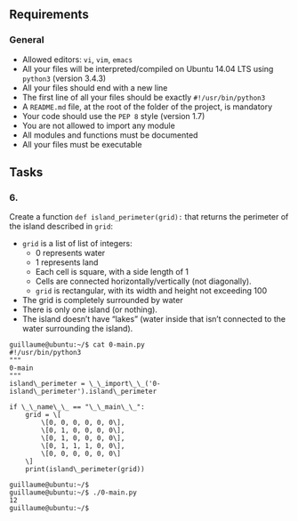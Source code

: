 ## Requirements

### General

- Allowed editors: `vi`, `vim`, `emacs`
- All your files will be interpreted/compiled on Ubuntu 14.04 LTS using `python3` (version 3.4.3)
- All your files should end with a new line
- The first line of all your files should be exactly `#!/usr/bin/python3`
- A `README.md` file, at the root of the folder of the project, is mandatory
- Your code should use the `PEP 8` style (version 1.7)
- You are not allowed to import any module
- All modules and functions must be documented
- All your files must be executable

## Tasks

### 6.

Create a function `def island_perimeter(grid):` that returns the perimeter of the island described in `grid`:

- `grid` is a list of list of integers:
  - 0 represents water
  - 1 represents land
  - Each cell is square, with a side length of 1
  - Cells are connected horizontally/vertically (not diagonally).
  - `grid` is rectangular, with its width and height not exceeding 100
- The grid is completely surrounded by water
- There is only one island (or nothing).
- The island doesn’t have “lakes” (water inside that isn’t connected to the water surrounding the island).

```
guillaume@ubuntu:~/$ cat 0-main.py
#!/usr/bin/python3
"""
0-main
"""
island\_perimeter = \_\_import\_\_('0-island\_perimeter').island\_perimeter

if \_\_name\_\_ == "\_\_main\_\_":
    grid = \[
        \[0, 0, 0, 0, 0, 0\],
        \[0, 1, 0, 0, 0, 0\],
        \[0, 1, 0, 0, 0, 0\],
        \[0, 1, 1, 1, 0, 0\],
        \[0, 0, 0, 0, 0, 0\]
    \]
    print(island\_perimeter(grid))

guillaume@ubuntu:~/$
guillaume@ubuntu:~/$ ./0-main.py
12
guillaume@ubuntu:~/$
```
